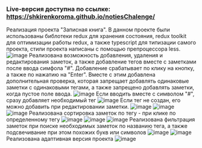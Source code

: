 ### Live-версия доступна по ссылке: https://shkirenkoroma.github.io/notiesChalenge/
Реализация проекта "Записная книга". В данном проекте были использованы библотеки redux для хранения состояния, redux toolkit для оптимизации работы redux, а также typescript для типизации самого проекта, стили проекта написаны с помощью препроцессора less.
![image](https://user-images.githubusercontent.com/61347452/228307532-efa95efc-bba9-4180-a9e1-93479d7b5024.png)
Реализована возможность добавления, удаления и редактирования заметок, а также добавление тегов вместе с заметками после ввода симфола "#". Добавление срабатывает по клику на кнопку, а также по нажатию на "Enter". Вместе с этим добавлена дополнительная проверка, которая запрещает добавлять одинаковые заметки с одинаковыми тегами, а также запрещено добавлять заметки, когда пустое поле ввода. 
![image](https://user-images.githubusercontent.com/61347452/228307646-505d3559-e33a-4688-a07d-9ae6465081d8.png)
Если вводить вместе с символом "#", сразу добавляет необходимый тег
![image](https://user-images.githubusercontent.com/61347452/228307757-f077189e-893d-400f-ada8-4a619ebf783e.png)
Если тег не создан, его можно добавить при редактировании заметки.
![image](https://user-images.githubusercontent.com/61347452/228307920-63fa08c5-1729-47ce-9a83-65fc853b818c.png)
![image](https://user-images.githubusercontent.com/61347452/228308112-239aab19-8db1-4c00-bf8d-c4be190f321b.png)
![image](https://user-images.githubusercontent.com/61347452/228308178-9d7b31ca-2d91-453c-88c7-be33aa5f40c8.png)
Реализована сортировка заметок по тегу - при клике по определенному тегу
![image](https://user-images.githubusercontent.com/61347452/228308653-3c8a23b2-1034-4ade-bb67-759e28ee83b3.png)
![image](https://user-images.githubusercontent.com/61347452/228308733-2f89c0c9-02ea-4ed9-8a23-3a3308550ef6.png)
![image](https://user-images.githubusercontent.com/61347452/228308807-ec91225c-55f8-4966-9a65-8357312cc70c.png)
Реализована фильтрация заметок при поиске необходимых заметок по названию тега, а также подсвечивание при этом похожих букв или символов
![image](https://user-images.githubusercontent.com/61347452/228309109-7cc0cb6d-c9a7-44c0-8298-3b70e56391b4.png)
![image](https://user-images.githubusercontent.com/61347452/228309177-5e464e49-7feb-4070-94f8-2421aa5b1e7f.png)
Реализована адаптивная версия проекта
![image](https://user-images.githubusercontent.com/61347452/228310466-e2a85544-7e59-4ab7-aad7-c270dfe7806c.png)
 
